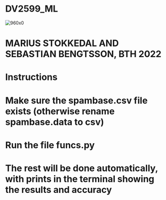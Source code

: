 # DV2599_ML
![960x0](https://user-images.githubusercontent.com/74674937/199526912-c8c1c70f-4cbd-4685-b3c0-424a8a00318a.jpg)

# MARIUS STOKKEDAL AND SEBASTIAN BENGTSSON, BTH 2022

# Instructions
# Make sure the spambase.csv file exists (otherwise rename spambase.data to csv)
# Run the file funcs.py
# The rest will be done automatically, with prints in the terminal showing the results and accuracy
